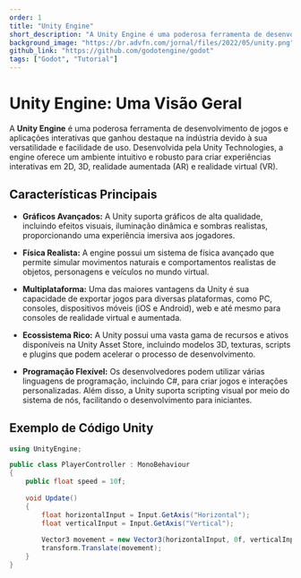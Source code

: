 ```yaml
---
order: 1
title: "Unity Engine"
short_description: "A Unity Engine é uma poderosa ferramenta de desenvolvimento de jogos"
background_image: "https://br.advfn.com/jornal/files/2022/05/unity.png"
github_link: "https://github.com/godotengine/godot"
tags: ["Godot", "Tutorial"]
---
```


# Unity Engine: Uma Visão Geral

A **Unity Engine** é uma poderosa ferramenta de desenvolvimento de jogos e aplicações interativas que ganhou destaque na indústria devido à sua versatilidade e facilidade de uso. Desenvolvida pela Unity Technologies, a engine oferece um ambiente intuitivo e robusto para criar experiências interativas em 2D, 3D, realidade aumentada (AR) e realidade virtual (VR).

## Características Principais

- **Gráficos Avançados:** A Unity suporta gráficos de alta qualidade, incluindo efeitos visuais, iluminação dinâmica e sombras realistas, proporcionando uma experiência imersiva aos jogadores.

- **Física Realista:** A engine possui um sistema de física avançado que permite simular movimentos naturais e comportamentos realistas de objetos, personagens e veículos no mundo virtual.

- **Multiplataforma:** Uma das maiores vantagens da Unity é sua capacidade de exportar jogos para diversas plataformas, como PC, consoles, dispositivos móveis (iOS e Android), web e até mesmo para consoles de realidade virtual e aumentada.

- **Ecossistema Rico:** A Unity possui uma vasta gama de recursos e ativos disponíveis na Unity Asset Store, incluindo modelos 3D, texturas, scripts e plugins que podem acelerar o processo de desenvolvimento.

- **Programação Flexível:** Os desenvolvedores podem utilizar várias linguagens de programação, incluindo C#, para criar jogos e interações personalizadas. Além disso, a Unity suporta scripting visual por meio do sistema de nós, facilitando o desenvolvimento para iniciantes.

## Exemplo de Código Unity

```csharp
using UnityEngine;

public class PlayerController : MonoBehaviour
{
    public float speed = 10f;
    
    void Update()
    {
        float horizontalInput = Input.GetAxis("Horizontal");
        float verticalInput = Input.GetAxis("Vertical");
        
        Vector3 movement = new Vector3(horizontalInput, 0f, verticalInput) * speed * Time.deltaTime;
        transform.Translate(movement);
    }
}
